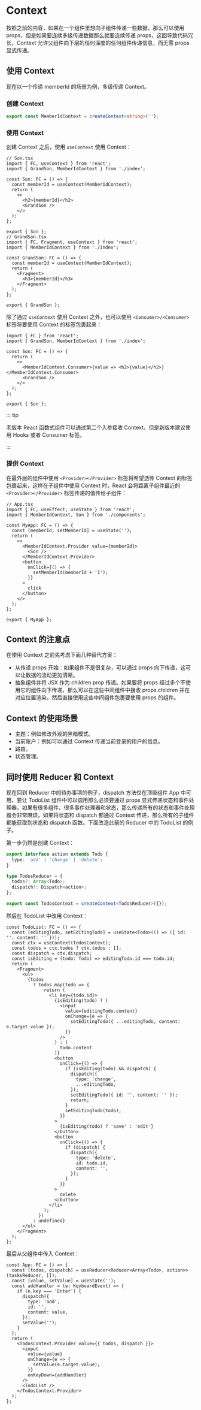 # Context

按照之前的内容，如果在一个组件里想向子组件传递一些数据，那么可以使用 props，但是如果要连续多级传递数据那么就要连续传递 props，这回导致代码冗长，Context 允许父组件向下层的任何深度的任何组件传递信息，而无需 props 显式传递。

## 使用 Context

现在以一个传递 memberId 的场景为例，多级传递 Context。

### 创建 Context

```ts
export const MemberIdContext = createContext<string>('');
```

### 使用 Context

创建 Context 之后，使用 `useContext` 使用 Context：

```tsx
// Son.tsx
import { FC, useContext } from 'react';
import { GrandSon, MemberIdContext } from './index';

const Son: FC = () => {
  const memberId = useContext(MemberIdContext);
  return (
    <>
      <h2>{memberId}</h2>
      <GrandSon />
    </>
  );
};

export { Son };
// GrandSon.tsx
import { FC, Fragment, useContext } from 'react';
import { MemberIdContext } from './index';

const GrandSon: FC = () => {
  const memberId = useContext(MemberIdContext);
  return (
    <Fragment>
      <h3>{memberId}</h3>
    </Fragment>
  );
};

export { GrandSon };
```

除了通过 `useContext` 使用 Context 之外，也可以使用 `<Consumer>/<Consumer>` 标签将要使用 Context 的标签包裹起来：

```tsx
import { FC } from 'react';
import { GrandSon, MemberIdContext } from './index';

const Son: FC = () => {
  return (
    <>
      <MemberIdContext.Consumer>{value => <h2>{value}</h2>}</MemberIdContext.Consumer>
      <GrandSon />
    </>
  );
};

export { Son };
```

::: tip

老版本 React 函数式组件可以通过第二个入参接收 Context，但是新版本建议使用 Hooks 或者 Consumer 标签。

:::

### 提供 Context

在最外层的组件中使用 `<Provider></Provider>` 标签将希望透传 Context 的标签包裹起来，这样在子组件中使用 Context 时，React 会将距离子组件最近的 `<Provider></Provider>` 标签传递的值传给子组件：

```tsx
// App.tsx
import { FC, useEffect, useState } from 'react';
import { MemberIdContext, Son } from './components';

const MyApp: FC = () => {
  const [memberId, setMemberId] = useState('');
  return (
    <>
      <MemberIdContext.Provider value={memberId}>
        <Son />
      </MemberIdContext.Provider>
      <button
        onClick={() => {
          setMemberId(memberId + '1');
        }}
      >
        click
      </button>
    </>
  );
};

export { MyApp };
```

## Context 的注意点

在使用 Context 之前先考虑下面几种替代方案：

- 从传递 props 开始：如果组件不是很复杂，可以通过 props 向下传递，这可以让数据的流动更加清晰。
- 抽象组件并将 JSX 作为 children prop 传递。如果要将 props 经过多个不使用它的组件向下传递，那么可以在这些中间组件中接收 props.children 并在对应位置渲染，然后直接使用这些中间组件包裹要使用 props 的组件。

## Context 的使用场景

- 主题：例如修改外观的黑暗模式。
- 当前账户：例如可以通过 Context 传递当前登录的用户的信息。
- 路由。
- 状态管理。

## 同时使用 Reducer 和 Context

现在回到 Reducer 中的待办事项的例子，dispatch 方法仅在顶级组件 App 中可用，要让 TodoList 组件中可以调用那么必须要通过 props 显式传递状态和事件处理器。如果有很多组件、很多事件处理器和状态，那么传递所有的状态和事件处理器会非常麻烦，如果将状态和 dispatch 都通过 Context 传递，那么所有的子组件都能获取到状态和 dispatch 函数。下面改造此前的 Reducer 中的 TodoList 的例子。

第一步仍然是创建 Context：

```ts
export interface action extends Todo {
  type: 'add' | 'change' | 'delete';
}

type TodosReducer = {
  todos?: Array<Todo>;
  dispatch?: Dispatch<action>;
};

export const TodosContext = createContext<TodosReducer>({});
```

然后在 TodoList 中改用 Context：

```tsx
const TodoList: FC = () => {
  const [editingTodo, setEditingTodo] = useState<Todo>(() => ({ id: '', content: '' }));
  const ctx = useContext(TodosContext);
  const todos = ctx.todos ? ctx.todos : [];
  const dispatch = ctx.dispatch;
  const isEditing = (todo: Todo) => editingTodo.id === todo.id;
  return (
    <Fragment>
      <ul>
        {todos
          ? todos.map(todo => {
              return (
                <li key={todo.id}>
                  {isEditing(todo) ? (
                    <input
                      value={editingTodo.content}
                      onChange={e => {
                        setEditingTodo({ ...editingTodo, content: e.target.value });
                      }}
                    />
                  ) : (
                    todo.content
                  )}
                  <button
                    onClick={() => {
                      if (isEditing(todo) && dispatch) {
                        dispatch({
                          type: 'change',
                          ...editingTodo,
                        });
                        setEditingTodo({ id: '', content: '' });
                        return;
                      }
                      setEditingTodo(todo);
                    }}
                  >
                    {isEditing(todo) ? 'save' : 'edit'}
                  </button>
                  <button
                    onClick={() => {
                      if (dispatch) {
                        dispatch({
                          type: 'delete',
                          id: todo.id,
                          content: '',
                        });
                      }
                    }}
                  >
                    delete
                  </button>
                </li>
              );
            })
          : undefined}
      </ul>
    </Fragment>
  );
};
```

最后从父组件中传入 Context：

```tsx
const App: FC = () => {
  const [todos, dispatch] = useReducer<Reducer<Array<Todo>, action>>(tasksReducer, []);
  const [value, setValue] = useState('');
  const addHandler = (e: KeyboardEvent) => {
    if (e.key === 'Enter') {
      dispatch({
        type: 'add',
        id: '',
        content: value,
      });
      setValue('');
    }
  };
  return (
    <TodosContext.Provider value={{ todos, dispatch }}>
      <input
        value={value}
        onChange={e => {
          setValue(e.target.value);
        }}
        onKeyDown={addHandler}
      />
      <TodoList />
    </TodosContext.Provider>
  );
};
```
